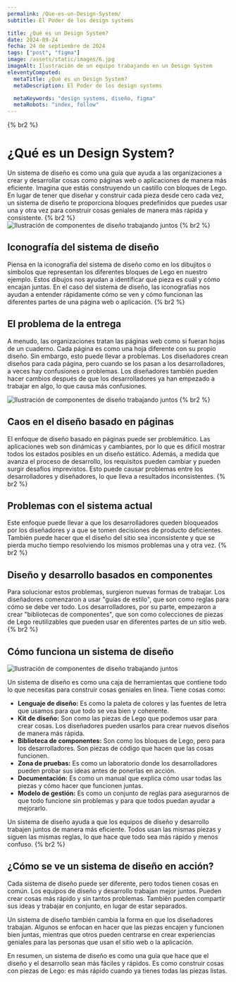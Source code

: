```yaml
---
permalink: /Que-es-un-Design-System/
subtitle: El Poder de los design systems

title: ¿Qué es un Design System?
date: 2024-09-24
fecha: 24 de septiembre de 2024
tags: ["post", "figma"]
image: /assets/static/images/6.jpg
imageAlt: Ilustración de un equipo trabajando en un Design System
eleventyComputed:
  metaTitle: ¿Qué es un Design System?
  metaDescription: El Poder de los design systems

  metaKeywords: "design systems, diseño, figma"
  metaRobots: "index, follow"
---
```




{% br2 %}

# ¿Qué es un Design System?

Un sistema de diseño es como una guía que ayuda a las organizaciones a crear y desarrollar cosas como páginas web o aplicaciones de manera más eficiente. Imagina que estás construyendo un castillo con bloques de Lego. En lugar de tener que diseñar y construir cada pieza desde cero cada vez, un sistema de diseño te proporciona bloques predefinidos que puedes usar una y otra vez para construir cosas geniales de manera más rápida y consistente.
{% br2 %}
![Ilustración de componentes de diseño trabajando juntos](https://res.cloudinary.com/rangle/image/upload/w_auto,q_auto,dpr_auto,f_auto/v1659118861/rangle.io/blogs/what-is-a-design-system/feature-photo.png)
{% br2 %}

## Iconografía del sistema de diseño

Piensa en la iconografía del sistema de diseño como en los dibujitos o símbolos que representan los diferentes bloques de Lego en nuestro ejemplo. Estos dibujos nos ayudan a identificar qué pieza es cuál y cómo encajan juntas. En el caso del sistema de diseño, las iconografías nos ayudan a entender rápidamente cómo se ven y cómo funcionan las diferentes partes de una página web o aplicación.
{% br2 %}
## El problema de la entrega

A menudo, las organizaciones tratan las páginas web como si fueran hojas de un cuaderno. Cada página es como una hoja diferente con su propio diseño. Sin embargo, esto puede llevar a problemas. Los diseñadores crean diseños para cada página, pero cuando se los pasan a los desarrolladores, a veces hay confusiones o problemas. Los diseñadores también pueden hacer cambios después de que los desarrolladores ya han empezado a trabajar en algo, lo que causa más confusiones.

![Ilustración de componentes de diseño trabajando juntos](https://res.cloudinary.com/rangle/image/upload/w_auto,q_auto,dpr_auto,f_auto/v1659118859/rangle.io/blogs/what-is-a-design-system/5.png)
{% br2 %}
## Caos en el diseño basado en páginas

El enfoque de diseño basado en páginas puede ser problemático. Las aplicaciones web son dinámicas y cambiantes, por lo que es difícil mostrar todos los estados posibles en un diseño estático. Además, a medida que avanza el proceso de desarrollo, los requisitos pueden cambiar y pueden surgir desafíos imprevistos. Esto puede causar problemas entre los desarrolladores y diseñadores, lo que lleva a resultados inconsistentes.
{% br2 %}
## Problemas con el sistema actual

Este enfoque puede llevar a que los desarrolladores queden bloqueados por los diseñadores y a que se tomen decisiones de producto deficientes. También puede hacer que el diseño del sitio sea inconsistente y que se pierda mucho tiempo resolviendo los mismos problemas una y otra vez.
{% br2 %}
## Diseño y desarrollo basados en componentes

Para solucionar estos problemas, surgieron nuevas formas de trabajar. Los diseñadores comenzaron a usar "guías de estilo", que son como reglas para cómo se debe ver todo. Los desarrolladores, por su parte, empezaron a crear "bibliotecas de componentes", que son como colecciones de piezas de Lego reutilizables que pueden usar en diferentes partes de un sitio web.
{% br2 %}
## Cómo funciona un sistema de diseño

![Ilustración de componentes de diseño trabajando juntos](https://res.cloudinary.com/rangle/image/upload/w_auto,q_auto,dpr_auto/v1659118859/rangle.io/blogs/what-is-a-design-system/31.svg)

Un sistema de diseño es como una caja de herramientas que contiene todo lo que necesitas para construir cosas geniales en línea. Tiene cosas como:

- **Lenguaje de diseño:** Es como la paleta de colores y las fuentes de letra que usamos para que todo se vea bien y coherente.
- **Kit de diseño:** Son como las piezas de Lego que podemos usar para crear cosas. Los diseñadores pueden usarlos para crear nuevos diseños de manera más rápida.
- **Biblioteca de componentes:** Son como los bloques de Lego, pero para los desarrolladores. Son piezas de código que hacen que las cosas funcionen.
- **Zona de pruebas:** Es como un laboratorio donde los desarrolladores pueden probar sus ideas antes de ponerlas en acción.
- **Documentación:** Es como un manual que explica cómo usar todas las piezas y cómo hacer que funcionen juntas.
- **Modelo de gestión:** Es como un conjunto de reglas para asegurarnos de que todo funcione sin problemas y para que todos puedan ayudar a mejorarlo.

Un sistema de diseño ayuda a que los equipos de diseño y desarrollo trabajen juntos de manera más eficiente. Todos usan las mismas piezas y siguen las mismas reglas, lo que hace que todo sea más rápido y menos confuso.
{% br2 %}
## ¿Cómo se ve un sistema de diseño en acción?

Cada sistema de diseño puede ser diferente, pero todos tienen cosas en común. Los equipos de diseño y desarrollo trabajan mejor juntos. Pueden crear cosas más rápido y sin tantos problemas. También pueden compartir sus ideas y trabajar en conjunto, en lugar de estar separados.

Un sistema de diseño también cambia la forma en que los diseñadores trabajan. Algunos se enfocan en hacer que las piezas encajen y funcionen bien juntas, mientras que otros pueden centrarse en crear experiencias geniales para las personas que usan el sitio web o la aplicación.

En resumen, un sistema de diseño es como una guía que hace que el diseño y el desarrollo sean más fáciles y rápidos. Es como construir cosas con piezas de Lego: es más rápido cuando ya tienes todas las piezas listas.